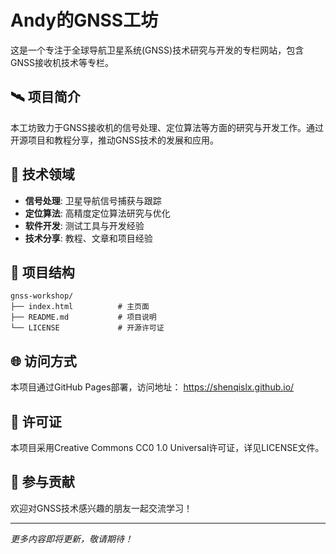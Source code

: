 # Andy的GNSS工坊

这是一个专注于全球导航卫星系统(GNSS)技术研究与开发的专栏网站，包含GNSS接收机技术等专栏。

## 🛰️ 项目简介

本工坊致力于GNSS接收机的信号处理、定位算法等方面的研究与开发工作。通过开源项目和教程分享，推动GNSS技术的发展和应用。

## 🚀 技术领域

- **信号处理**: 卫星导航信号捕获与跟踪
- **定位算法**: 高精度定位算法研究与优化
- **软件开发**: 测试工具与开发经验
- **技术分享**: 教程、文章和项目经验

## 📁 项目结构

```
gnss-workshop/
├── index.html          # 主页面
├── README.md           # 项目说明
└── LICENSE             # 开源许可证
```

## 🌐 访问方式

本项目通过GitHub Pages部署，访问地址：
https://shenqislx.github.io/

## 📄 许可证

本项目采用Creative Commons CC0 1.0 Universal许可证，详见LICENSE文件。

## 🤝 参与贡献

欢迎对GNSS技术感兴趣的朋友一起交流学习！

---

*更多内容即将更新，敬请期待！*